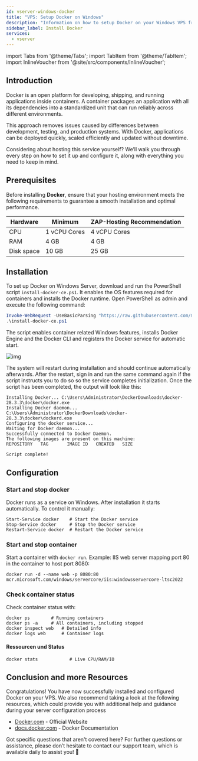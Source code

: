 ```yaml
---
id: vserver-windows-docker
title: "VPS: Setup Docker on Windows"
description: "Information on how to setup Docker on your Windows VPS from ZAP-Hosting"
sidebar_label: Install Docker
services:
  - vserver
---
```


import Tabs from '@theme/Tabs';
import TabItem from '@theme/TabItem';
import InlineVoucher from '@site/src/components/InlineVoucher';

## Introduction

Docker is an open platform for developing, shipping, and running applications inside containers. A container packages an application with all its dependencies into a standardized unit that can run reliably across different environments. 

This approach removes issues caused by differences between development, testing, and production systems. With Docker, applications can be deployed quickly, scaled efficiently and updated without downtime.

Considering about hosting this service yourself? We’ll walk you through every step on how to set it up and configure it, along with everything you need to keep in mind.

<InlineVoucher />



## Prerequisites

Before installing **Docker**, ensure that your hosting environment meets the following requirements to guarantee a smooth installation and optimal performance.

| Hardware   | Minimum      | ZAP-Hosting Recommendation |
| ---------- | ------------ | -------------------------- |
| CPU        | 1 vCPU Cores | 4 vCPU Cores               |
| RAM        | 4 GB         | 4 GB                       |
| Disk space | 10 GB        | 25 GB                      |



## Installation

To set up Docker on Windows Server, download and run the PowerShell script `install-docker-ce.ps1`. It enables the OS features required for containers and installs the Docker runtime. Open PowerShell as admin and execute the following command: 

```powershell
Invoke-WebRequest -UseBasicParsing "https://raw.githubusercontent.com/microsoft/Windows-Containers/Main/helpful_tools/Install-DockerCE/install-docker-ce.ps1" -o install-docker-ce.ps1
.\install-docker-ce.ps1
```

The script enables container related Windows features, installs Docker Engine and the Docker CLI and registers the Docker service for automatic start.

![img](https://screensaver01.zap-hosting.com/index.php/s/y26fPWy63FAWJGp/download)

The system will restart during installation and should continue automatically afterwards. After the restart, sign in and run the same command again if the script instructs you to do so so the service completes initialization. Once the script has been completed, the output will look like this:

```
Installing Docker... C:\Users\Administrator\DockerDownloads\docker-28.3.3\docker\docker.exe
Installing Docker daemon... C:\Users\Administrator\DockerDownloads\docker-28.3.3\docker\dockerd.exe
Configuring the docker service...
Waiting for Docker daemon...
Successfully connected to Docker Daemon.
The following images are present on this machine:
REPOSITORY   TAG       IMAGE ID   CREATED   SIZE

Script complete!
```



## Configuration

### Start and stop docker

Docker runs as a service on Windows. After installation it starts automatically. To control it manually:

```
Start-Service docker    # Start the Docker service
Stop-Service docker     # Stop the Docker service
Restart-Service docker  # Restart the Docker service
```



### Start and stop container

Start a container with `docker run`. Example: IIS web server mapping port 80 in the container to host port 8080:

```
docker run -d --name web -p 8080:80 mcr.microsoft.com/windows/servercore/iis:windowsservercore-ltsc2022
```



### Check container status

Check container status with:

```
docker ps        # Running containers
docker ps -a     # All containers, including stopped
docker inspect web   # Detailed info
docker logs web      # Container logs
```



#### Ressourcen und Status

```
docker stats            # Live CPU/RAM/IO
```




## Conclusion and more Resources

Congratulations! You have now successfully installed and configured Docker on your VPS. We also recommend taking a look at the following resources, which could provide you with additional help and guidance during your server configuration process

- [Docker.com](https://Docker.com/) - Official Website
- [docs.docker.com](https://docs.docker.com/) - Docker Documentation

Got specific questions that aren't covered here? For further questions or assistance, please don’t hesitate to contact our support team, which is available daily to assist you! 🙂